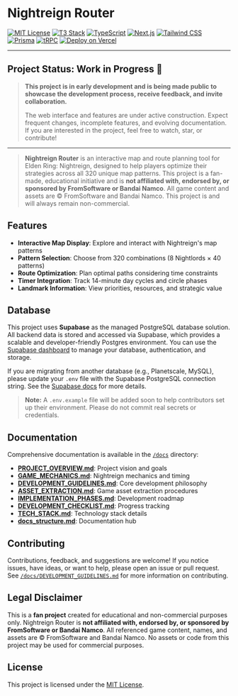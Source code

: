 # Nightreign Router

[![MIT License](https://img.shields.io/badge/license-MIT-blue.svg)](LICENSE)
[![T3 Stack](https://img.shields.io/badge/T3%20Stack-Next.js%20%7C%20TypeScript%20%7C%20Prisma%20%7C%20tRPC%20%7C%20Tailwind-informational)](https://create.t3.gg/)
[![TypeScript](https://img.shields.io/badge/TypeScript-Strict-blue?logo=typescript)](https://www.typescriptlang.org/)
[![Next.js](https://img.shields.io/badge/Next.js-14+-black?logo=next.js)](https://nextjs.org/)
[![Tailwind CSS](https://img.shields.io/badge/TailwindCSS-3+-06B6D4?logo=tailwindcss)](https://tailwindcss.com/)
[![Prisma](https://img.shields.io/badge/Prisma-ORM-2D3748?logo=prisma)](https://prisma.io/)
[![tRPC](https://img.shields.io/badge/tRPC-Type%20Safe%20API-2596be?logo=trpc)](https://trpc.io/)
[![Deploy on Vercel](https://img.shields.io/badge/deploy-Vercel-black?logo=vercel)](https://vercel.com/)

---

## Project Status: Work in Progress 🚧

> **This project is in early development and is being made public to showcase the development process, receive feedback, and invite collaboration.**
>
> The web interface and features are under active construction. Expect frequent changes, incomplete features, and evolving documentation. If you are interested in the project, feel free to watch, star, or contribute!

---

> **Nightreign Router** is an interactive map and route planning tool for Elden Ring: Nightreign, designed to help players optimize their strategies across all 320 unique map patterns. This project is a fan-made, educational initiative and is **not affiliated with, endorsed by, or sponsored by FromSoftware or Bandai Namco**. All game content and assets are © FromSoftware and Bandai Namco. This project is and will always remain non-commercial.

## Features
- **Interactive Map Display**: Explore and interact with Nightreign's map patterns
- **Pattern Selection**: Choose from 320 combinations (8 Nightlords × 40 patterns)
- **Route Optimization**: Plan optimal paths considering time constraints
- **Timer Integration**: Track 14-minute day cycles and circle phases
- **Landmark Information**: View priorities, resources, and strategic value

## Database
This project uses **Supabase** as the managed PostgreSQL database solution. All backend data is stored and accessed via Supabase, which provides a scalable and developer-friendly Postgres environment. You can use the [Supabase dashboard](https://app.supabase.com/) to manage your database, authentication, and storage.

If you are migrating from another database (e.g., Planetscale, MySQL), please update your `.env` file with the Supabase PostgreSQL connection string. See the [Supabase docs](https://supabase.com/docs/guides/database) for more details.

> **Note:** A `.env.example` file will be added soon to help contributors set up their environment. Please do not commit real secrets or credentials.

## Documentation
Comprehensive documentation is available in the [`/docs`](./docs) directory:
- **[PROJECT_OVERVIEW.md](./docs/PROJECT_OVERVIEW.md)**: Project vision and goals
- **[GAME_MECHANICS.md](./docs/GAME_MECHANICS.md)**: Nightreign mechanics and timing
- **[DEVELOPMENT_GUIDELINES.md](./docs/DEVELOPMENT_GUIDELINES.md)**: Core development philosophy
- **[ASSET_EXTRACTION.md](./docs/ASSET_EXTRACTION.md)**: Game asset extraction procedures
- **[IMPLEMENTATION_PHASES.md](./docs/IMPLEMENTATION_PHASES.md)**: Development roadmap
- **[DEVELOPMENT_CHECKLIST.md](./docs/DEVELOPMENT_CHECKLIST.md)**: Progress tracking
- **[TECH_STACK.md](./docs/TECH_STACK.md)**: Technology stack details
- **[docs_structure.md](./docs/docs_structure.md)**: Documentation hub

## Contributing

Contributions, feedback, and suggestions are welcome! If you notice issues, have ideas, or want to help, please open an issue or pull request. See [`/docs/DEVELOPMENT_GUIDELINES.md`](./docs/DEVELOPMENT_GUIDELINES.md) for more information on contributing.

## Legal Disclaimer
This is a **fan project** created for educational and non-commercial purposes only. Nightreign Router is **not affiliated with, endorsed by, or sponsored by FromSoftware or Bandai Namco**. All referenced game content, names, and assets are © FromSoftware and Bandai Namco. No assets or code from this project may be used for commercial purposes.

## License
This project is licensed under the [MIT License](./LICENSE).
